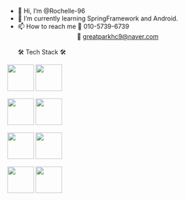 - 👋 Hi, I’m @Rochelle-96
- 🌱 I’m currently learning SpringFramework and Android.
- 📫 How to reach me 📱 010-5739-6739 <br>
&nbsp;&nbsp;&nbsp;&nbsp;&nbsp;&nbsp;&nbsp;&nbsp;&nbsp;&nbsp;&nbsp;&nbsp;&nbsp;&nbsp;&nbsp;&nbsp;&nbsp;&nbsp;&nbsp;&nbsp;&nbsp;&nbsp;&nbsp;&nbsp;&nbsp;&nbsp;&nbsp;&nbsp;&nbsp;&nbsp;&nbsp;&nbsp;&nbsp;&nbsp;📧 greatparkhc9@naver.com <br><br>
🛠 Tech Stack 🛠

<img src="https://img.shields.io/badge/JAVA-007396?style=for-the-badge&logo=java&logoColor=white" width="60px"> <img src="https://img.shields.io/badge/Spring-6DB33F?style=for-the-badge&logo=Spring&logoColor=white" width="60px"/>

<img src="https://img.shields.io/badge/mysql-4479A1?style=for-the-badge&logo=mysql&logoColor=white" width="60px"/> <img src="https://img.shields.io/badge/mariaDB-003545?style=for-the-badge&logo=mariaDB&logoColor=white" width="60px"/>

<img src="https://img.shields.io/badge/javascript-F7DF1E?style=for-the-badge&logo=javascript&logoColor=black" width="60px"/> <img src="https://img.shields.io/badge/jquery-0769AD?style=for-the-badge&logo=jquery&logoColor=white" width="60px"/>

<img src="https://img.shields.io/badge/html-E34F26?style=for-the-badge&logo=html5&logoColor=white" width="60px"/> <img src="https://img.shields.io/badge/css-1572B6?style=for-the-badge&logo=css3&logoColor=white" width="60px"/>


<!---
Rochelle-96/Rochelle-96 is a ✨ special ✨ repository because its `README.md` (this file) appears on your GitHub profile.
You can click the Preview link to take a look at your changes.
--->
